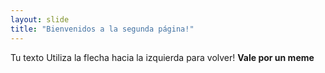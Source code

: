 ```yaml
---
layout: slide
title: "Bienvenidos a la segunda página!"
---
```

Tu texto
Utiliza la flecha hacia la izquierda para volver!
**Vale por un meme**
